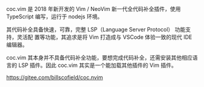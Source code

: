 
coc.vim 是 2018 年新开发的 Vim / NeoVim 新一代全代码补全插件，使用 TypeScript
编写，运行于 nodejs 环境。

其代码补全具备快速，可靠，完整 LSP（Language Server Protocol） 功能支持，灵活配
置等功能，其追求是将 Vim 打造成与 VSCode 体验一致的现代 IDE 编辑器。

coc.vim 其本身并不具备代码补全功能，要想完成代码补全，还需安装其他相应语言的
LSP 插件。因此 coc.vim 其实是一个能加载其他插件的 Vim 插件。



https://gitee.com/billscofield/coc.nvim
